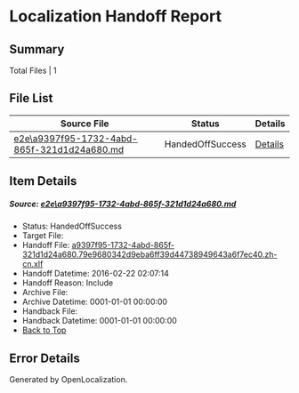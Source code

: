 # <a name='report-top'></a> Localization Handoff Report

## Summary
 Total Files | 1

## File List
 Source File | Status | Details 
 ----------- | ------ | ------- 
 [e2e\a9397f95-1732-4abd-865f-321d1d24a680.md](https://github.com/OpenLocalizationTest/oltest/blob/60e77eb9f3e39996c281d4d759cca2e9d0593cba/e2e/a9397f95-1732-4abd-865f-321d1d24a680.md) | HandedOffSuccess | [Details](#4356c8be48a828c9ca09af3ac79195024c27ae081)

## Item Details
##### <a name='4356c8be48a828c9ca09af3ac79195024c27ae081'></a> Source: [e2e\a9397f95-1732-4abd-865f-321d1d24a680.md](https://github.com/OpenLocalizationTest/oltest/blob/60e77eb9f3e39996c281d4d759cca2e9d0593cba/e2e/a9397f95-1732-4abd-865f-321d1d24a680.md)
* Status: HandedOffSuccess
* Target File: 
* Handoff File: [a9397f95-1732-4abd-865f-321d1d24a680.79e9680342d9eba6ff39d44738949643a6f7ec40.zh-cn.xlf](https://github.com/OpenLocalizationTestOrg/olhandoff/blob/db84b5e9641a994ecef219c791392789792a9ce1/ol-handoff/OpenLocalizationTestOrg/oltest.zh-cn/yufeih/a9397f95-1732-4abd-865f-321d1d24a680.79e9680342d9eba6ff39d44738949643a6f7ec40.zh-cn.xlf)
* Handoff Datetime: 2016-02-22 02:07:14
* Handoff Reason: Include
* Archive File: 
* Archive Datetime: 0001-01-01 00:00:00
* Handback File: 
* Handback Datetime: 0001-01-01 00:00:00
* [Back to Top](#report-top)


## Error Details

Generated by OpenLocalization.
